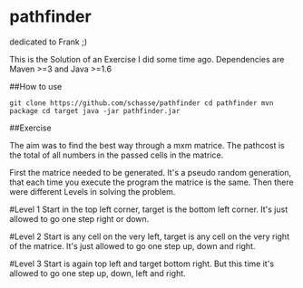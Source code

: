 pathfinder
==========

dedicated to Frank ;)

This is the Solution of an Exercise I did some time ago. Dependencies are Maven >=3 and Java >=1.6

##How to use

`git clone https://github.com/schasse/pathfinder
cd pathfinder
mvn package
cd target
java -jar pathfinder.jar`


##Exercise

The aim was to find the best way through a mxm matrice. The pathcost is the total of all numbers in the passed cells in the matrice.

First the matrice needed to be generated. It's a pseudo random generation, that each time you execute the program the matrice is the same. Then there were different Levels in solving the problem.

#Level 1
Start in the top left corner, target is the bottom left corner. It's just allowed to go one step right or down.

#Level 2
Start  is any cell on the very left, target is any cell on the very right of the matrice. It's just allowed to go one step up, down and right.

#Level 3
Start is again top left and target bottom right. But this time it's allowed to go one step up, down, left and right. 
